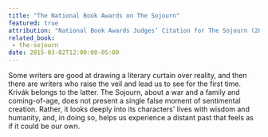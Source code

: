 ```yaml
---
title: "The National Book Awards on The Sojourn"
featured: true
attribution: "National Book Awards Judges’ Citation for The Sojourn (2011 Fiction Finalist)"
related_book:
 - the-sojourn
date: 2015-03-02T12:00:00-05:00
---
```

Some writers are good at drawing a literary curtain over reality, and then there are writers who raise the veil and lead us to see for the first time. Krivák belongs to the latter. The Sojourn, about a war and a family and coming-of-age, does not present a single false moment of sentimental creation. Rather, it looks deeply into its characters' lives with wisdom and humanity, and, in doing so, helps us experience a distant past that feels as if it could be our own.
